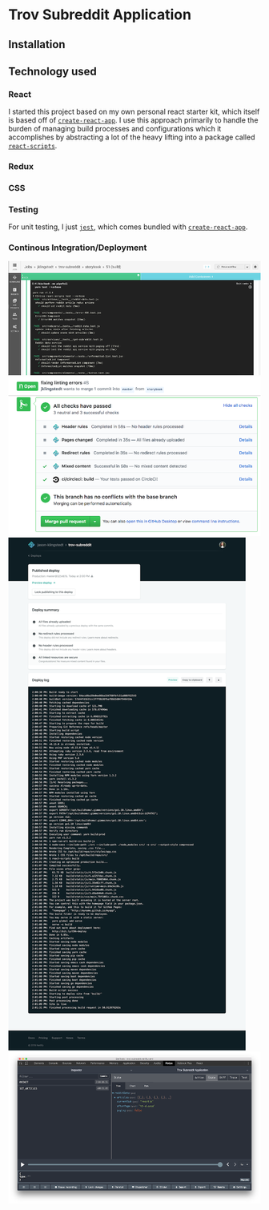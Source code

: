 # Trov Subreddit Application

## Installation

## Technology used

### React
I started this project based on my own personal react starter kit, which itself is based off of [`create-react-app`](https://github.com/facebook/create-react-app).  I use this approach primarily to handle the burden of managing build processes and configurations which it accomplishes by abstracting a lot of the heavy lifting into a package called [`react-scripts`](https://www.npmjs.com/package/react-scripts).

### Redux

### CSS

### Testing
For unit testing, I just [`jest`](https://jestjs.io/), which comes bundled with [`create-react-app`](https://github.com/facebook/create-react-app).

### Continous Integration/Deployment
![circleci](doc-images/circle-ci.png)
![github-integration](doc-images/github-integration.png)
![netlify](doc-images/netlify.png)
![redux-devtools](doc-images/redux-devtools.png)